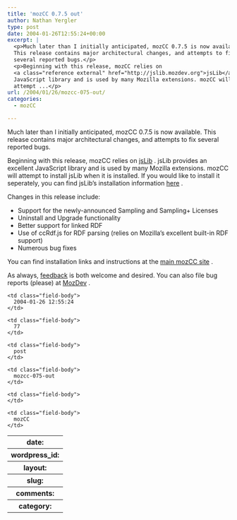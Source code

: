 ```yaml
---
title: 'mozCC 0.7.5 out'
author: Nathan Yergler
type: post
date: 2004-01-26T12:55:24+00:00
excerpt: |
  <p>Much later than I initially anticipated, mozCC 0.7.5 is now available.
  This release contains major architectural changes, and attempts to fix
  several reported bugs.</p>
  <p>Beginning with this release, mozCC relies on
  <a class="reference external" href="http://jslib.mozdev.org">jsLib</a>. jsLib provides an excellent
  JavaScript library and is used by many Mozilla extensions. mozCC will
  attempt ...</p>
url: /2004/01/26/mozcc-075-out/
categories:
  - mozCC

---
```

Much later than I initially anticipated, mozCC 0.7.5 is now available. This release contains major architectural changes, and attempts to fix several reported bugs.

Beginning with this release, mozCC relies on [jsLib][1] . jsLib provides an excellent JavaScript library and is used by many Mozilla extensions. mozCC will attempt to install jsLib when it is installed. If you would like to install it seperately, you can find jsLib’s installation information [here][2] .

Changes in this release include:

<ul class="simple">
  <li>
    Support for the newly-announced Sampling and Sampling+ Licenses
  </li>
  <li>
    Uninstall and Upgrade functionality
  </li>
  <li>
    Better support for linked <span class="caps">RDF</span>
  </li>
  <li>
    Use of ccRdf.js for <span class="caps">RDF</span> parsing (relies on Mozilla’s excellent built-in <span class="caps">RDF</span> support)
  </li>
  <li>
    Numerous bug fixes
  </li>
</ul>

You can find installation links and instructions at the [main mozCC site][3] .

As always, [feedback][4]  is both welcome and desired. You can also file bug reports (please) at [MozDev][5] .

<table class="docutils field-list" frame="void" rules="none">
  <col class="field-name" /> <col class="field-body" /> <tr class="field">
    <th class="field-name">
      date:
    </th>

    <td class="field-body">
      2004-01-26 12:55:24
    </td>
  </tr>

  <tr class="field">
    <th class="field-name">
      wordpress_id:
    </th>

    <td class="field-body">
      77
    </td>
  </tr>

  <tr class="field">
    <th class="field-name">
      layout:
    </th>

    <td class="field-body">
      post
    </td>
  </tr>

  <tr class="field">
    <th class="field-name">
      slug:
    </th>

    <td class="field-body">
      mozcc-075-out
    </td>
  </tr>

  <tr class="field">
    <th class="field-name">
      comments:
    </th>

    <td class="field-body">
    </td>
  </tr>

  <tr class="field">
    <th class="field-name">
      category:
    </th>

    <td class="field-body">
      mozCC
    </td>
  </tr>
</table>

 [1]: http://jslib.mozdev.org
 [2]: http://jslib.mozdev.org/installation.html
 [3]: http://www.yergler.net/projects/mozcc/install.html
 [4]: http://yergler.net/projects/mozcc/contact.html
 [5]: http://mozcc.mozdev.org/bugs.html